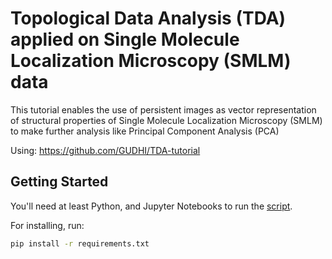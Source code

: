 # Topological Data Analysis (TDA) applied on Single Molecule Localization Microscopy (SMLM) data
This tutorial enables the use of persistent images as vector representation of structural properties of Single Molecule Localization Microscopy (SMLM) to make further analysis like Principal Component Analysis (PCA)

Using: https://github.com/GUDHI/TDA-tutorial

## Getting Started

You'll need at least Python, and Jupyter Notebooks to run the [script](From_SMLM_to_machine_learning-Tutorial.ipynb).

For installing, run:
```sh
pip install -r requirements.txt
```